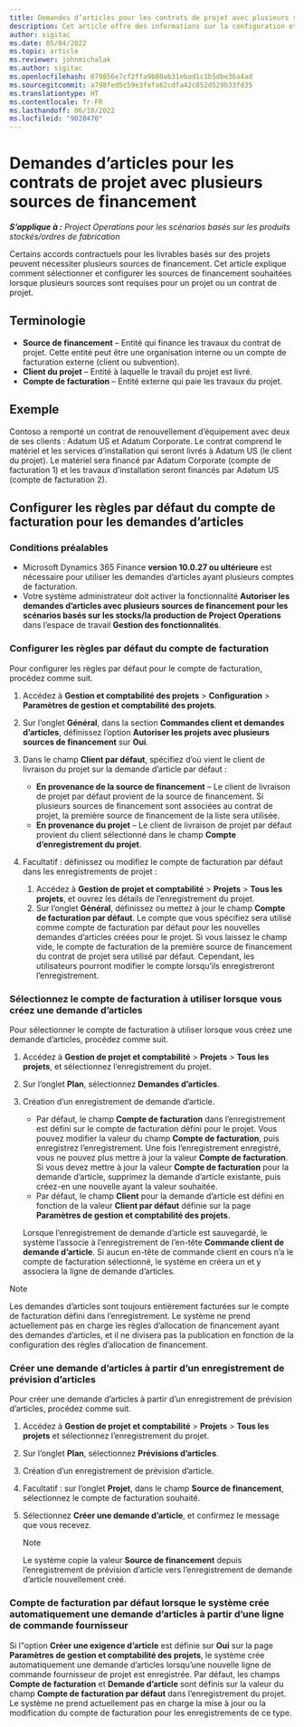 ```yaml
---
title: Demandes d’articles pour les contrats de projet avec plusieurs sources de financement
description: Cet article offre des informations sur la configuration et l’utilisation des demandes d’articles avec plusieurs sources de financement.
author: sigitac
ms.date: 05/04/2022
ms.topic: article
ms.reviewer: johnmichalak
ms.author: sigitac
ms.openlocfilehash: 079856e7cf2ffa9b80ab31ebad1c1b5dbe36a4ad
ms.sourcegitcommit: a798fed5c59e3fefa62cdfa42c852d529b33fd35
ms.translationtype: HT
ms.contentlocale: fr-FR
ms.lasthandoff: 06/18/2022
ms.locfileid: "9028470"
---
```

# <a name="item-requirements-for-project-contracts-with-multiple-funding-sources"></a>Demandes d’articles pour les contrats de projet avec plusieurs sources de financement

_**S’applique à :** Project Operations pour les scénarios basés sur les produits stockés/ordres de fabrication_

Certains accords contractuels pour les livrables basés sur des projets peuvent nécessiter plusieurs sources de financement. Cet article explique comment sélectionner et configurer les sources de financement souhaitées lorsque plusieurs sources sont requises pour un projet ou un contrat de projet.

## <a name="terminology"></a>Terminologie

- **Source de financement** – Entité qui finance les travaux du contrat de projet. Cette entité peut être une organisation interne ou un compte de facturation externe (client ou subvention).
- **Client du projet** – Entité à laquelle le travail du projet est livré.
- **Compte de facturation** – Entité externe qui paie les travaux du projet.

## <a name="example"></a>Exemple

Contoso a remporté un contrat de renouvellement d’équipement avec deux de ses clients : Adatum US et Adatum Corporate. Le contrat comprend le matériel et les services d’installation qui seront livrés à Adatum US (le client du projet). Le matériel sera financé par Adatum Corporate (compte de facturation 1) et les travaux d’installation seront financés par Adatum US (compte de facturation 2).

## <a name="set-up-invoice-account-defaulting-rules-for-item-requirements"></a>Configurer les règles par défaut du compte de facturation pour les demandes d’articles

### <a name="prerequisites"></a>Conditions préalables

- Microsoft Dynamics 365 Finance **version 10.0.27 ou ultérieure** est nécessaire pour utiliser les demandes d’articles ayant plusieurs comptes de facturation.
- Votre système administrateur doit activer la fonctionnalité **Autoriser les demandes d’articles avec plusieurs sources de financement pour les scénarios basés sur les stocks/la production de Project Operations** dans l’espace de travail **Gestion des fonctionnalités**.

### <a name="set-up-the-invoice-account-defaulting-rules"></a>Configurer les règles par défaut du compte de facturation

Pour configurer les règles par défaut pour le compte de facturation, procédez comme suit.

1. Accédez à **Gestion et comptabilité des projets** \> **Configuration** \> **Paramètres de gestion et comptabilité des projets**.
1. Sur l’onglet **Général**, dans la section **Commandes client et demandes d’articles**, définissez l’option **Autoriser les projets avec plusieurs sources de financement** sur **Oui**.
1. Dans le champ **Client par défaut**, spécifiez d’où vient le client de livraison du projet sur la demande d’article par défaut :

    - **En provenance de la source de financement** – Le client de livraison de projet par défaut provient de la source de financement. Si plusieurs sources de financement sont associées au contrat de projet, la première source de financement de la liste sera utilisée.
    - **En provenance du projet** – Le client de livraison de projet par défaut provient du client sélectionné dans le champ **Compte d’enregistrement du projet**.

1. Facultatif : définissez ou modifiez le compte de facturation par défaut dans les enregistrements de projet :

    1. Accédez à **Gestion de projet et comptabilité** \> **Projets** \> **Tous les projets**, et ouvrez les détails de l’enregistrement du projet.
    2. Sur l’onglet **Général**, définissez ou mettez à jour le champ **Compte de facturation par défaut**. Le compte que vous spécifiez sera utilisé comme compte de facturation par défaut pour les nouvelles demandes d’articles créées pour le projet. Si vous laissez le champ vide, le compte de facturation de la première source de financement du contrat de projet sera utilisé par défaut. Cependant, les utilisateurs pourront modifier le compte lorsqu’ils enregistreront l’enregistrement.

### <a name="select-the-invoice-account-to-use-when-you-create-an-item-requirement"></a>Sélectionnez le compte de facturation à utiliser lorsque vous créez une demande d’articles

Pour sélectionner le compte de facturation à utiliser lorsque vous créez une demande d’articles, procédez comme suit.

1. Accédez à **Gestion de projet et comptabilité** \> **Projets** \> **Tous les projets**, et sélectionnez l’enregistrement du projet.
1. Sur l’onglet **Plan**, sélectionnez **Demandes d’articles**.
1. Création d’un enregistrement de demande d’article.

    - Par défaut, le champ **Compte de facturation** dans l’enregistrement est défini sur le compte de facturation défini pour le projet. Vous pouvez modifier la valeur du champ **Compte de facturation**, puis enregistrez l’enregistrement. Une fois l’enregistrement enregistré, vous ne pouvez plus mettre à jour la valeur **Compte de facturation**. Si vous devez mettre à jour la valeur **Compte de facturation** pour la demande d’article, supprimez la demande d’article existante, puis créez-en une nouvelle ayant la valeur souhaitée.
    - Par défaut, le champ **Client** pour la demande d’article est défini en fonction de la valeur **Client par défaut** définie sur la page **Paramètres de gestion et comptabilité des projets**.

    Lorsque l’enregistrement de demande d’article est sauvegardé, le système l’associe à l’enregistrement de l’en-tête **Commande client de demande d’article**. Si aucun en-tête de commande client en cours n’a le compte de facturation sélectionné, le système en créera un et y associera la ligne de demande d’articles.

> [!NOTE]
> Les demandes d’articles sont toujours entièrement facturées sur le compte de facturation défini dans l’enregistrement. Le système ne prend actuellement pas en charge les règles d’allocation de financement ayant des demandes d’articles, et il ne divisera pas la publication en fonction de la configuration des règles d’allocation de financement.

### <a name="create-an-item-requirement-from-an-item-forecast-record"></a>Créer une demande d’articles à partir d’un enregistrement de prévision d’articles

Pour créer une demande d’articles à partir d’un enregistrement de prévision d’articles, procédez comme suit.

1. Accédez à **Gestion de projet et comptabilité** \> **Projets** \> **Tous les projets** et sélectionnez l’enregistrement du projet.
1. Sur l’onglet **Plan**, sélectionnez **Prévisions d’articles**.
1. Création d’un enregistrement de prévision d’article.
1. Facultatif : sur l’onglet **Projet**, dans le champ **Source de financement**, sélectionnez le compte de facturation souhaité.
1. Sélectionnez **Créer une demande d’article**, et confirmez le message que vous recevez.

    > [!NOTE]
    > Le système copie la valeur **Source de financement** depuis l’enregistrement de prévision d’article vers l’enregistrement de demande d’article nouvellement créé.

### <a name="default-invoice-account-when-the-system-automatically-creates-an-item-requirement-from-a-purchase-order-line"></a>Compte de facturation par défaut lorsque le système crée automatiquement une demande d’articles à partir d’une ligne de commande fournisseur

Si l"option **Créer une exigence d’article** est définie sur **Oui** sur la page **Paramètres de gestion et comptabilité des projets**, le système crée automatiquement une demande d’articles lorsqu’une nouvelle ligne de commande fournisseur de projet est enregistrée. Par défaut, les champs **Compte de facturation** et **Demande d’article** sont définis sur la valeur du champ **Compte de facturation par défaut** dans l’enregistrement du projet. Le système ne prend actuellement pas en charge la mise à jour ou la modification du compte de facturation pour les enregistrements de ce type.
